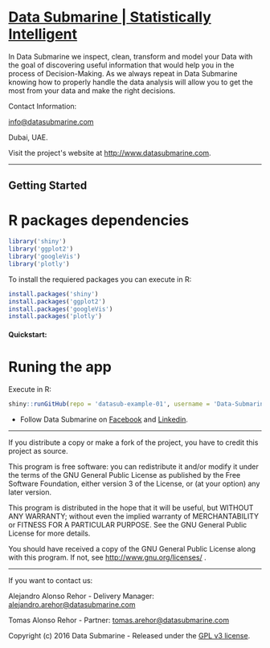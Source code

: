 # [Data Submarine | Statistically Intelligent](http://www.datasubmarine.com)

In Data Submarine we inspect, clean, transform and model your Data with the goal of discovering useful information that would help you in the process of Decision-Making.
As we always repeat in Data Submarine knowing how to properly handle the data analysis will allow you to get the most from your data and make the right decisions.

Contact Information:

info@datasubmarine.com

Dubai, UAE.

Visit the project's website at <http://www.datasubmarine.com>.

***

## Getting Started

R packages dependencies
===

```R
library('shiny')
library('ggplot2')
library('googleVis')
library('plotly')
```

To install the requiered packages you can execute in R:

```R
install.packages('shiny')
install.packages('ggplot2')
install.packages('googleVis')
install.packages('plotly')
```

#### Quickstart:

Runing the app
===

Execute in R:

```R
shiny::runGitHub(repo = 'datasub-example-01', username = 'Data-Submarine')
```

* Follow Data Submarine on  [Facebook](https://www.facebook.com/Data-Submarine-1688944524675846/) and [Linkedin](http://linkedin.com/).

***

If you distribute a copy or make a fork of the project, you have to credit this project as source.

This program is free software: you can redistribute it and/or modify it under the terms of the GNU General Public License as published by the Free Software Foundation, either version 3 of the License, or (at your option) any later version.

This program is distributed in the hope that it will be useful, but WITHOUT ANY WARRANTY; without even the implied warranty of MERCHANTABILITY or FITNESS FOR A PARTICULAR PURPOSE.  See the GNU General Public License for more details.

You should have received a copy of the GNU General Public License along with this program.  If not, see http://www.gnu.org/licenses/ .

***

If you want to contact us:

Alejandro Alonso Rehor - Delivery Manager: [alejandro.arehor@datasubmarine.com ](mailto:alejandro.arehor@datasubmarine.com)

Tomas Alonso Rehor - Partner:
[tomas.arehor@datasubmarine.com ](mailto:tomas.arehor@datasubmarine.com)

Copyright (c) 2016 Data Submarine - Released under the [GPL v3 license](LICENSE.txt).
